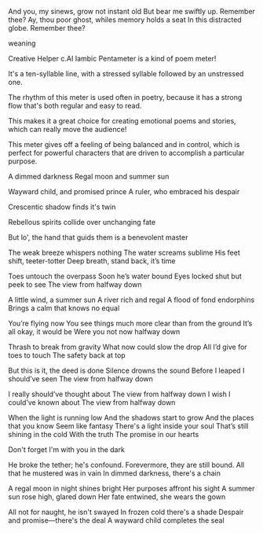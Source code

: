
And you, my sinews, grow not instant old
But bear me swiftly up. Remember thee?
Ay, thou poor ghost, whiles memory holds a seat
In this distracted globe. Remember thee?

weaning

Creative Helper
c.AI
Iambic Pentameter is a kind of poem meter!

It's a ten-syllable line, with a stressed syllable followed by an unstressed one.

The rhythm of this meter is used often in poetry, because it has a strong flow that's both regular and easy to read.

This makes it a great choice for creating emotional poems and stories, which can really move the audience!

This meter gives off a feeling of being balanced and in control, which is perfect for powerful characters that are driven to accomplish a particular purpose.


A dimmed darkness
Regal moon and summer sun

Wayward child, and promised prince
A ruler, who embraced his despair

Crescentic shadow finds it's twin

Rebellous spirits collide over unchanging fate

But lo', the hand that guids them
is a benevolent master


The weak breeze whispers nothing
The water screams sublime
His feet shift, teeter-totter
Deep breath, stand back, it’s time

Toes untouch the overpass
Soon he’s water bound
Eyes locked shut but peek to see
The view from halfway down

A little wind, a summer sun
A river rich and regal
A flood of fond endorphins
Brings a calm that knows no equal

You’re flying now
You see things much more clear than from the ground
It’s all okay, it would be
Were you not now halfway down

Thrash to break from gravity
What now could slow the drop
All I’d give for toes to touch
The safety back at top

But this is it, the deed is done
Silence drowns the sound
Before I leaped I should’ve seen
The view from halfway down

I really should’ve thought about
The view from halfway down
I wish I could’ve known about
The view from halfway down

When the light is running low
And the shadows start to grow
And the places that you know
Seem like fantasy
There's a light inside your soul
That’s still shining in the cold
With the truth
The promise in our hearts

Don't forget
I'm with you in the dark

He broke the tether; he's confound.
Forevermore, they are still bound.
All that he mustered was in vain
In dimmed darkness, there's a chain

A regal moon in night shines bright
Her purposes affront his sight
A summer sun rose high, glared down
Her fate entwined, she wears the gown


All not for naught, he isn't swayed
In frozen cold there's a shade
Despair and promise—there's the deal
A wayward child completes the seal
